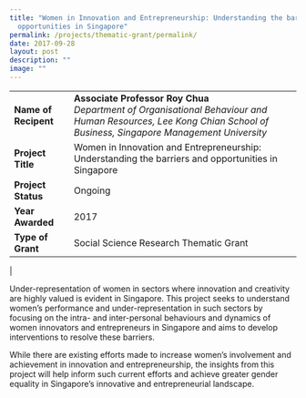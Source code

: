 ```yaml
---
title: "Women in Innovation and Entrepreneurship: Understanding the barriers and
  opportunities in Singapore"
permalink: /projects/thematic-grant/permalink/
date: 2017-09-28
layout: post
description: ""
image: ""
---
```

|  |  |
|---|---|
| **Name of Recipent** | **Associate Professor Roy Chua**<br>_Department of Organisational Behaviour and Human Resources, Lee Kong Chian School of Business, Singapore Management University_ |
| **Project Title** | Women in Innovation and Entrepreneurship: Understanding the barriers and opportunities in Singapore |
| **Project Status** | Ongoing |
| **Year Awarded** | 2017 |
| **Type of Grant** | Social Science Research Thematic Grant |
|

Under-representation of women in sectors where innovation and creativity are highly valued is evident in Singapore. This project seeks to understand women’s performance and under-representation in such sectors by focusing on the intra- and inter-personal behaviours and dynamics of women innovators and entrepreneurs in Singapore and aims to develop interventions to resolve these barriers.

While there are existing efforts made to increase women’s involvement and achievement in innovation and entrepreneurship, the insights from this project will help inform such current efforts and achieve greater gender equality in Singapore’s innovative and entrepreneurial landscape.